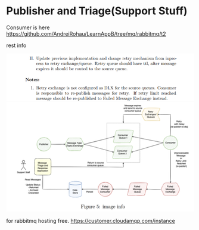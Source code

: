 # Publisher and Triage(Support Stuff)
Consumer is here https://github.com/AndreiRohau/LearnAppB/tree/mq/rabbitmq/t2

rest info

![](rabbit-t2-task-text.png)
![](rabbit-t2-task-scheme.png)

for rabbitmq hosting free.
https://customer.cloudamqp.com/instance